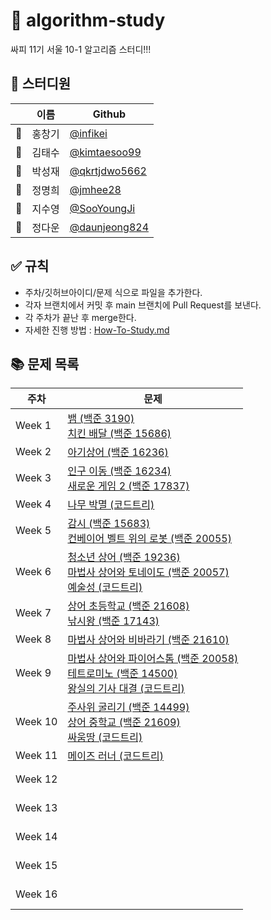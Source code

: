 # 🌟 algorithm-study

싸피 11기 서울 10-1 알고리즘 스터디!!!

## 🌱 스터디원

| | 이름 | Github |
| ---- | ---- | ---- |
| 💠 | 홍창기 | [@infikei](https://github.com/infikei) |
| 🍎 | 김태수 | [@kimtaesoo99](https://github.com/kimtaesoo99) |
| 🍐 | 박성재 | [@qkrtjdwo5662](https://github.com/qkrtjdwo5662) |
| 🍈 | 정명희 | [@jmhee28](https://github.com/jmhee28) |
| 🥑 | 지수영 | [@SooYoungJi](https://github.com/SooYoungJi) |
| 🥔 | 정다운 | [@daunjeong824](https://github.com/daunjeong824) |

## ✅ 규칙

- 주차/깃허브아이디/문제 식으로 파일을 추가한다.
- 각자 브랜치에서 커밋 후 main 브랜치에 Pull Request를 보낸다.
- 각 주차가 끝난 후 merge한다.
- 자세한 진행 방법 : [How-To-Study.md](https://github.com/SSAFY-10-1/algorithm-study/blob/main/How-To-Study.md)

## 📚 문제 목록

| 주차 | 문제 |
| ---- | ---- |
| Week 1 | [뱀 (백준 3190)](https://www.acmicpc.net/problem/3190) <br/> [치킨 배달 (백준 15686)](https://www.acmicpc.net/problem/15686) <br/> |
| Week 2 | [아기상어 (백준 16236)](https://www.acmicpc.net/problem/16236) <br/> |
| Week 3 | [인구 이동 (백준 16234)](https://www.acmicpc.net/problem/16234) <br/> [새로운 게임 2 (백준 17837)](https://www.acmicpc.net/problem/17837) <br/> |
| Week 4 | [나무 박멸 (코드트리)](https://www.codetree.ai/training-field/frequent-problems/problems/tree-kill-all) <br/> |
| Week 5 | [감시 (백준 15683)](https://acmicpc.net/problem/15683) <br/> [컨베이어 벨트 위의 로봇 (백준 20055)](https://acmicpc.net/problem/20055) <br/> |
| Week 6 | [청소년 상어 (백준 19236)](https://www.acmicpc.net/problem/19236) <br/> [마법사 상어와 토네이도 (백준 20057)](https://www.acmicpc.net/problem/20057) <br/> [예술성 (코드트리)](https://www.codetree.ai/training-field/frequent-problems/problems/artistry) <br/> |
| Week 7 | [상어 초등학교 (백준 21608)](https://www.acmicpc.net/problem/21608) <br/> [낚시왕 (백준 17143)](https://www.acmicpc.net/problem/17143) <br/> |
| Week 8 | [마법사 상어와 비바라기 (백준 21610)](https://www.acmicpc.net/problem/21610) <br/> |
| Week 9 | [마법사 상어와 파이어스톰 (백준 20058)](https://www.acmicpc.net/problem/20058) <br/> [테트로미노 (백준 14500)](https://www.acmicpc.net/problem/14500) <br/> [왕실의 기사 대결 (코드트리)](https://www.codetree.ai/training-field/frequent-problems/problems/royal-knight-duel) <br/> |
| Week 10 | [주사위 굴리기 (백준 14499)](https://www.acmicpc.net/problem/14499) <br/> [상어 중학교 (백준 21609)](https://www.acmicpc.net/problem/21609) <br/> [싸움땅 (코드트리)](https://www.codetree.ai/training-field/frequent-problems/problems/battle-ground) <br/> |
| Week 11 | [메이즈 러너 (코드트리)](https://www.codetree.ai/training-field/frequent-problems/problems/maze-runner) <br/> |
| Week 12 | []() <br/> []() <br/> |
| Week 13 | []() <br/> []() <br/> |
| Week 14 | []() <br/> []() <br/> |
| Week 15 | []() <br/> []() <br/> |
| Week 16 | []() <br/> []() <br/> |
